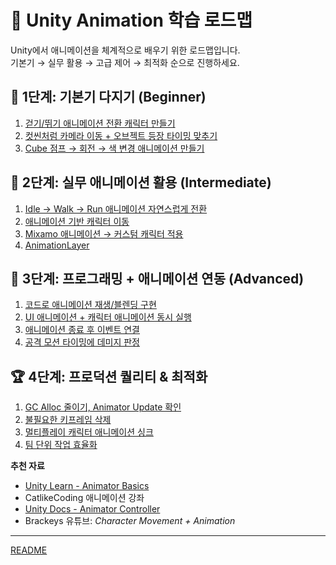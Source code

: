 # 🎯 Unity Animation 학습 로드맵

Unity에서 애니메이션을 체계적으로 배우기 위한 로드맵입니다.  
기본기 → 실무 활용 → 고급 제어 → 최적화 순으로 진행하세요.

## 🏁 1단계: 기본기 다지기 (Beginner)

1. [걷기/뛰기 애니메이션 전환 캐릭터 만들기](./Document/Beginner.md)
2. [컷씬처럼 카메라 이동 + 오브젝트 등장 타이밍 맞추기](./Document/Beginner2.md)
3. [Cube 점프 → 회전 → 색 변경 애니메이션 만들기](./Document/Beginner3.md)


## 🚀 2단계: 실무 애니메이션 활용 (Intermediate)
1. [ Idle → Walk → Run 애니메이션 자연스럽게 전환](./Document/Intermediate1.md)
2. [애니메이션 기반 캐릭터 이동](./Document/Intermediate2.md)
3. [ Mixamo 애니메이션 → 커스텀 캐릭터 적용](./Document/Intermediate3.md)
4. [AnimationLayer](./Document/Intermediate4.md)

## 🧠 3단계: 프로그래밍 + 애니메이션 연동 (Advanced)
1. [코드로 애니메이션 재생/블렌딩 구현](./Document/Advanced1.md)
2. [UI 애니메이션 + 캐릭터 애니메이션 동시 실행](./Document/Advanced2.md)
3. [애니메이션 종료 후 이벤트 연결](./Document/Advanced3.md)
4. [공격 모션 타이밍에 데미지 판정](./Document/Advanced4.md)



## 🏆 4단계: 프로덕션 퀄리티 & 최적화
1. [GC Alloc 줄이기, Animator Update 확인](./Document/Optimize1.md)
2. [불필요한 키프레임 삭제](./Document/Optimize2.md)
3. [멀티플레이 캐릭터 애니메이션 싱크](./Document/Optimize3.md)
4. [팀 단위 작업 효율화](./Document/Optimize4.md)


**추천 자료**
- [Unity Learn - Animator Basics](https://learn.unity.com/project/animator)
- CatlikeCoding 애니메이션 강좌
- [Unity Docs - Animator Controller](https://docs.unity3d.com/Manual/Animator.html)
- Brackeys 유튜브: *Character Movement + Animation*
---

[README](../README.md)